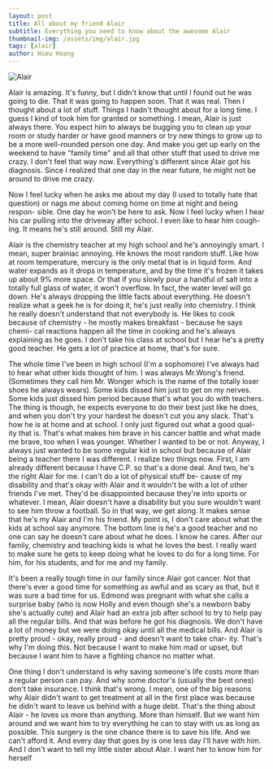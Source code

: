 ```yaml
---
layout: post
title: All about my friend Alair
subtitle: Everything you need to know about the awesome Alair
thumbnail-img: /assets/img/alair.jpg
tags: [alair]
author: Hieu Hoang
---
```


![Alair](https://circuitbloom.net/assets/img/alair.jpg)

Alair is amazing. It's funny, but I didn't know that until I found out he was going to die. That it was going to happen soon. That it was real. Then I thought about a lot of stuff. Things I hadn't thought about for a long time.  I guess I kind
of took him for granted or something.  I mean, Alair is just always there.  You expect him to always be bugging you
to clean up your room or study harder or have good manners or
try new things to grow up to be a more well-rounded person one
day.  And make you get up early on the weekend to have
"family time" and all that other stuff that used to drive me
crazy.  I don't feel that way now.  Everything's different since
Alair got his diagnosis.  Since I realized that one day in the
near future, he might not be around to drive me crazy.


Now I feel lucky when he asks me about my day (I used to totally hate that
question) or nags me about coming home on time at night and being respon-
sible. One day he won't be here to ask. Now I feel lucky when I hear
his car pulling into the driveway after school. I even like to hear him cough-
ing. It means he's still around. Still my Alair.


Alair is the chemistry teacher at my high school and he's annoyingly smart.
I mean, super brainiac annoying.  He knows the most random stuff.  Like
how at room temperature, mercury is the only metal that is in liquid form.
And water expands as it drops in temperature, and by the time it's frozen it
takes up about 9% more space.  Or that if you slowly pour a handful of salt
into a totally full glass of water, it won't overflow. In fact, the water level
will go down.  He's always dropping the little facts about everything. He
doesn't realize what a geek he is for doing it, he's just really into chemistry.
I think he really doesn't understand that not everybody is.  He likes to cook
because of chemistry - he mostly makes breakfast - because he says chemi-
cal reactions happen all the time in cooking and he's always explaining as he
goes. I don't take his class at school but I hear he's a pretty good teacher.
He gets a lot of practice at home, that's for sure.


The whole time I've been in high school (I'm a sophomore) I've always had to
hear what other kids thought of him. I was always Mr.Wong's friend.
(Sometimes they call him Mr. Wonger which is the name of the totally loser
shoes he always wears).  Some kids dissed him just to get on my nerves.
Some kids just dissed him period because that's what you do with teachers.
The thing is though, he expects everyone to do their best just like he does,
and when you don't try your hardest he doesn't cut you any slack. That's
how he is at home and at school.  I only just figured out what a good qual-
ity that is. That's what makes him brave in his cancer battle and what
made me brave, too when I was younger.  Whether I wanted to be or not.
Anyway, I always just wanted to be some regular kid in school but because of
Alair being a teacher there I was different.  I realize two things now.
First, I am already different because I have C.P. so that's a done deal.
And two, he's the right Alair for me.  I can't do a lot of physical stuff be-
cause of my disability and that's okay with Alair and it wouldn't be with a
lot of other friends I've met.  They'd be disappointed because they're into
sports or whatever.  I mean, Alair doesn't have a disability but you sure
wouldn't want to see him throw a football. So in that way, we get along. It
makes sense that he's my Alair and I'm his friend. My point is, I don't care
about what the kids at school say anymore.  The bottom line is he's a good
teacher and no one can say he doesn't care about what he does. I know he
cares.  After our family, chemistry and teaching kids is what he loves the
best.  I really want to make sure he gets to keep doing what he loves to do
for a long time.  For him, for his students, and for me and my family.


It's been a really tough time in our family since Alair got cancer.  Not
that there's ever a good time for something as awful and as scary as that,
but it was sure a bad time for us. Edmond was pregnant with what she calls
a surprise baby (who is now Holly and even though she's a newborn baby she's
actually cute) and Alair had an extra job after school to try to help pay
all the regular bills. And that was before he got his diagnosis.  We don't
have a lot of money but we were doing okay until all the medical bills.  And
Alair is pretty proud - okay, really proud - and doesn't want to take char-
ity.  That's why I'm doing this.  Not because I want to make him mad or
upset, but because I want him to have a fighting chance no matter what.


One thing I don't understand is why saving someone's life costs more than a
regular person can pay. And why some doctor's (usually the best ones) don't
take insurance.  I think that's wrong.  I mean, one of the big reasons why
Alair didn't want to get treatment at all in the first place was because he
didn't want to leave us behind with a huge debt. That's the thing about Alair - he loves us more than anything. More than himself.  But we want him
around and we want him to try everything he can to stay with us as long as
possible. This surgery is the one chance there is to save his life.  And we
can't afford it. And every day that goes by is one less day I'll have with
him. And I don't want to tell my little sister about Alair.  I want her to
know him for herself


